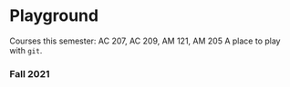 # Playground
Courses this semester: AC 207, AC 209, AM 121, AM 205
A place to play with `git`.

### Fall 2021
